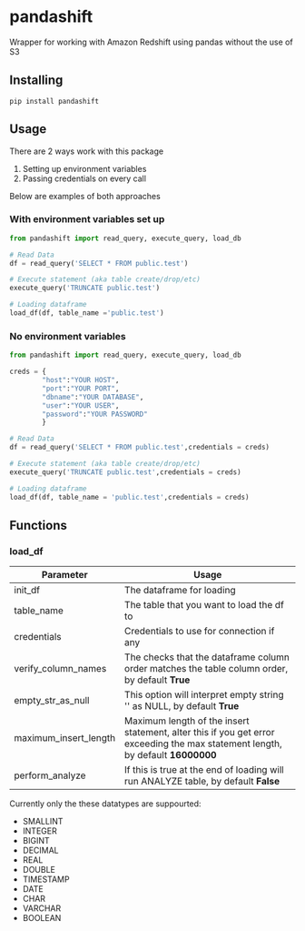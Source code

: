 # pandashift
Wrapper for working with Amazon Redshift using pandas without the use of S3

## Installing

``` shell
pip install pandashift
```

## Usage
There are 2 ways work with this package

1. Setting up environment variables 
2. Passing credentials on every call

Below are examples of both approaches

### With environment variables set up

``` python
from pandashift import read_query, execute_query, load_db

# Read Data
df = read_query('SELECT * FROM public.test')

# Execute statement (aka table create/drop/etc)
execute_query('TRUNCATE public.test')

# Loading dataframe
load_df(df, table_name ='public.test')
```

### No environment variables
``` python
from pandashift import read_query, execute_query, load_db

creds = {
        "host":"YOUR HOST",
        "port":"YOUR PORT",
        "dbname":"YOUR DATABASE",
        "user":"YOUR USER",
        "password":"YOUR PASSWORD"
        }

# Read Data
df = read_query('SELECT * FROM public.test',credentials = creds)

# Execute statement (aka table create/drop/etc)
execute_query('TRUNCATE public.test',credentials = creds)

# Loading dataframe
load_df(df, table_name = 'public.test',credentials = creds)
```

## Functions

### load_df


| Parameter             | Usage                                                                                                                           |
|-----------------------|---------------------------------------------------------------------------------------------------------------------------------|
| init_df               | The dataframe for loading                                                                                                       |
| table_name            | The table that you want to load the df to                                                                                       |
| credentials           | Credentials to use for connection if any                                                                                        |
| verify_column_names   | The checks that the dataframe column order matches the table column order, by default **True**                                  |
| empty_str_as_null     | This option will interpret empty string '' as NULL, by default  **True**                                                        |
| maximum_insert_length | Maximum length of the insert statement, alter this if you get error exceeding the max statement length, by default **16000000** |
| perform_analyze       | If this is true at the end of loading will run ANALYZE table, by default  **False**                                             |

Currently only the these datatypes are suppourted: 
* SMALLINT
* INTEGER
* BIGINT
* DECIMAL
* REAL
* DOUBLE
* TIMESTAMP
* DATE
* CHAR
* VARCHAR
* BOOLEAN
